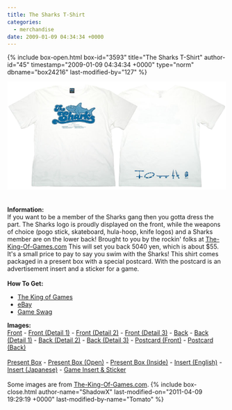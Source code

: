 ```yaml
---
title: The Sharks T-Shirt
categories:
  - merchandise
date: 2009-01-09 04:34:34 +0000
---
```

{% include box-open.html box-id="3593" title="The Sharks T-Shirt" author-id="45" timestamp="2009-01-09 04:34:34 +0000" type="norm" dbname="box24216" last-modified-by="127" %}
	<center>
	<img src="/merchandise/images/sharks_title.png" border="0" alt="The Sharks T-Shirt" />
	</center>
	<br /><br />
	<b>Information:</b>
	<br />
	If you want to be a member of the Sharks gang then you gotta dress the part. The Sharks logo is proudly displayed 
	on the front, while the weapons of choice (pogo stick, skateboard, hula-hoop, knife logos) and a Sharks member are 
	on the lower back! Brought to you by the rockin' folks at <a href="http://www.the-king-of-games.com">The-King-Of-Games.com</a>
 	This will set you back 5040 yen, which is about $55. It's a small price to pay to say you swim with the Sharks! This 
	shirt comes packaged in a present box with a special postcard. With the postcard is an advertisement insert and a sticker for a game.
	<br /><br />
	<b>How To Get:</b>
	<br />
	<ul>
	<li><a href="http://www.the-king-of-games.com/english/shop/index.php?mode=catalog_detail&sub_cat_code=043W">The King of Games</a></li>
	<li><a href="http://www.ebay.com">eBay</a></li>
        <li><a href="http://gameswag.com/view/mother-12-the-sharks-t-shirt/">Game Swag</a></li>
	</ul>
	<b>Images:</b>
	<br />
	<a href="/merchandise/images/sharks_front1.jpg">Front</a> - <a href="/merchandise/images/sharks_front2.jpg">Front (Detail 1)</a> - <a href="/merchandise/images/sharks_front3.jpg">Front (Detail 2)</a> - 
	<a href="/merchandise/images/sharks_front4.jpg">Front (Detail 3)</a> - <a href="/merchandise/images/sharks_back1.jpg">Back</a> - <a href="/merchandise/images/sharks_back2.jpg">Back (Detail 1)</a> - 
	<a href="/merchandise/images/sharks_back3.jpg">Back (Detail 2)</a> - <a href="/merchandise/images/sharks_back4.jpg">Back (Detail 3)</a> - <a href="/merchandise/images/sharks_postcard1.jpg">Postcard (Front)</a> - 
	<a href="/merchandise/images/sharks_postcard2.jpg">Postcard (Back)</a>
	<br /><br />
	<a href="/merchandise/images/presentbox.jpg">Present Box</a> - <a href="/merchandise/images/presentbox_open.jpg">Present Box (Open)</a> - <a href="/merchandise/images/presentbox_inside.jpg">Present Box (Inside)</a> - 
	<a href="/merchandise/images/kog_insert1.jpg">Insert (English)</a> - <a href="/merchandise/images/kog_insert2.jpg">Insert (Japanese)</a> - <a href="/merchandise/images/kog_gamead.jpg">Game Insert & Sticker</a>
	<br /><br />
	Some images are from <a href="http://www.the-king-of-games.com">The-King-Of-Games.com</a>.
{% include box-close.html author-name="ShadowX" last-modified-on="2011-04-09 19:29:19 +0000" last-modified-by-name="Tomato" %}
